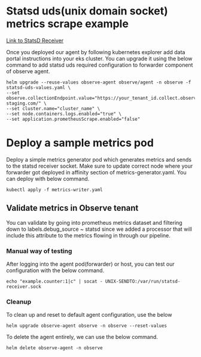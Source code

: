 # Statsd uds(unix domain socket) metrics scrape example
[Link to StatsD Receiver](https://github.com/open-telemetry/opentelemetry-collector-contrib/blob/main/receiver/statsdreceiver/README.md)

Once you deployed our agent by following kubernetes explorer add data portal instructions into your eks cluster. You can upgrade it using the below command to add statsd uds required configuration to forwarder component of observe agent.

```
helm upgrade --reuse-values observe-agent observe/agent -n observe -f statsd-uds-values.yaml \
--set observe.collectionEndpoint.value="https://your_tenant_id.collect.observe-staging.com/" \
--set cluster.name="cluster_name" \
--set node.containers.logs.enabled="true" \
--set application.prometheusScrape.enabled="false"
```

# Deploy a sample metrics pod
Deploy a simple metrics generator pod which generates metrics and sends to the statsd receiver socket. Make sure to update correct node where your forwarder got deployed in affinity section of metrics-generator.yaml. You can deploy with below command. 

```
kubectl apply -f metrics-writer.yaml
```

## Validate metrics in Observe tenant 
You can validate by going into prometheus metrics dataset and filtering down to labels.debug_source ~ statsd since we added a processor that will include this attribute to the metrics flowing in through our pipeline. 


### Manual way of testing
After logging into the agent pod(forwarder) or host, you can test our configuration with the below command.

```
echo "example.counter:1|c" | socat - UNIX-SENDTO:/var/run/statsd-receiver.sock
```

### Cleanup
To clean up and reset to default agent configuration, use the below 
```
helm upgrade observe-agent observe -n observe --reset-values
```

To delete the agent entirely, we can use the below command. 
```
helm delete observe-agent -n observe
```